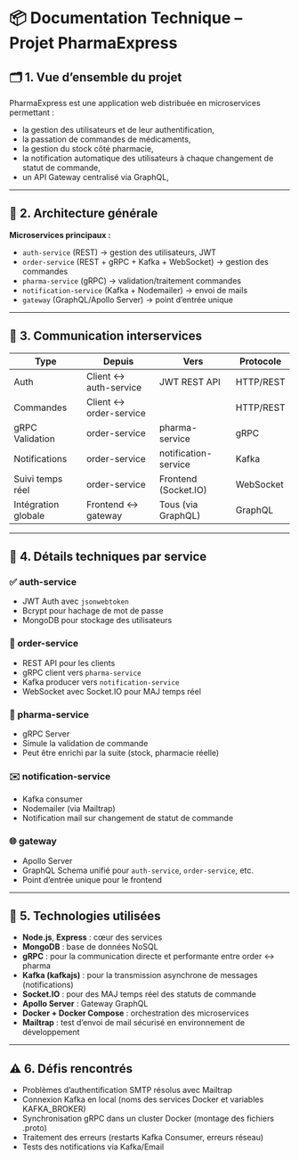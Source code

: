 
# 📦 Documentation Technique – Projet PharmaExpress

## 🗂️ 1. Vue d’ensemble du projet

PharmaExpress est une application web distribuée en microservices permettant :
- la gestion des utilisateurs et de leur authentification,
- la passation de commandes de médicaments,
- la gestion du stock côté pharmacie,
- la notification automatique des utilisateurs à chaque changement de statut de commande,
- un API Gateway centralisé via GraphQL,


---

## 🧩 2. Architecture générale

**Microservices principaux :**
- `auth-service` (REST) → gestion des utilisateurs, JWT
- `order-service` (REST + gRPC + Kafka + WebSocket) → gestion des commandes
- `pharma-service` (gRPC) → validation/traitement commandes
- `notification-service` (Kafka + Nodemailer) → envoi de mails
- `gateway` (GraphQL/Apollo Server) → point d’entrée unique

---

## 🔗 3. Communication interservices

| Type                | Depuis             | Vers                   | Protocole   |
|---------------------|--------------------|-------------------------|-------------|
| Auth                | Client ↔ auth-service | JWT REST API         | HTTP/REST   |
| Commandes           | Client ↔ order-service |                      | HTTP/REST   |
| gRPC Validation     | order-service       | pharma-service         | gRPC        |
| Notifications       | order-service       | notification-service   | Kafka       |
| Suivi temps réel    | order-service       | Frontend (Socket.IO)   | WebSocket   |
| Intégration globale | Frontend ↔ gateway  | Tous (via GraphQL)     | GraphQL     |

---

## 🧪 4. Détails techniques par service

### ✅ auth-service
- JWT Auth avec `jsonwebtoken`
- Bcrypt pour hachage de mot de passe
- MongoDB pour stockage des utilisateurs

### 🛒 order-service
- REST API pour les clients
- gRPC client vers `pharma-service`
- Kafka producer vers `notification-service`
- WebSocket avec Socket.IO pour MAJ temps réel

### 💊 pharma-service
- gRPC Server
- Simule la validation de commande
- Peut être enrichi par la suite (stock, pharmacie réelle)

### ✉️ notification-service
- Kafka consumer
- Nodemailer (via Mailtrap)
- Notification mail sur changement de statut de commande

### 🌐 gateway
- Apollo Server
- GraphQL Schema unifié pour `auth-service`, `order-service`, etc.
- Point d’entrée unique pour le frontend

---

## 🧱 5. Technologies utilisées

- **Node.js**, **Express** : cœur des services
- **MongoDB** : base de données NoSQL
- **gRPC** : pour la communication directe et performante entre order ↔ pharma
- **Kafka (kafkajs)** : pour la transmission asynchrone de messages (notifications)
- **Socket.IO** : pour des MAJ temps réel des statuts de commande
- **Apollo Server** : Gateway GraphQL
- **Docker + Docker Compose** : orchestration des microservices
- **Mailtrap** : test d’envoi de mail sécurisé en environnement de développement

---

## ⚠️ 6. Défis rencontrés

- Problèmes d’authentification SMTP résolus avec Mailtrap
- Connexion Kafka en local (noms des services Docker et variables KAFKA_BROKER)
- Synchronisation gRPC dans un cluster Docker (montage des fichiers .proto)
- Traitement des erreurs (restarts Kafka Consumer, erreurs réseau)
- Tests des notifications via Kafka/Email
